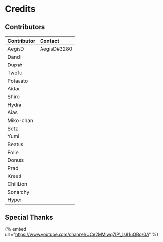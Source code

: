 # Credits

## Contributors

| Contributor | Contact |
| :--- | :--- |
| AegisD | AegisD\#2280 |
| Dandi |  |
| Dupah |  |
| Twofu |  |
| Potaaato |  |
| Aidan |  |
| Shiro |  |
| Hydra |  |
| Aias |  |
| Miko-chan |  |
| Setz |  |
| Yumi |  |
| Beatus |  |
| Folie |  |
| Donuts |  |
| Prad |  |
| Kreed |  |
| ChiliLion |  |
| Sonarchy |  |
| Hyper |  |

## Special Thanks

{% embed url="https://www.youtube.com/channel/UCe2MMiwq7IP\_ls81uQBos0A" %}




